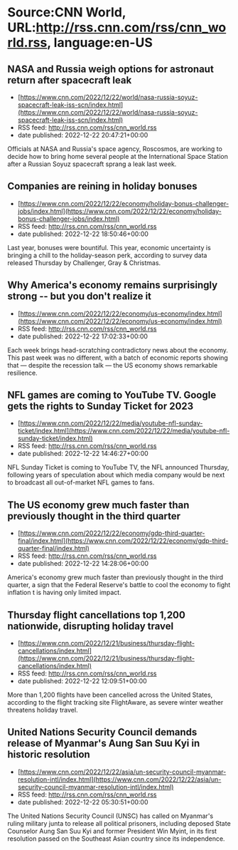 # Source:CNN World, URL:http://rss.cnn.com/rss/cnn_world.rss, language:en-US

## NASA and Russia weigh options for astronaut return after spacecraft leak
 - [https://www.cnn.com/2022/12/22/world/nasa-russia-soyuz-spacecraft-leak-iss-scn/index.html](https://www.cnn.com/2022/12/22/world/nasa-russia-soyuz-spacecraft-leak-iss-scn/index.html)
 - RSS feed: http://rss.cnn.com/rss/cnn_world.rss
 - date published: 2022-12-22 20:47:21+00:00

Officials at NASA and Russia's space agency, Roscosmos, are working to decide how to bring home several people at the International Space Station after a Russian Soyuz spacecraft sprang a leak last week.

## Companies are reining in holiday bonuses
 - [https://www.cnn.com/2022/12/22/economy/holiday-bonus-challenger-jobs/index.html](https://www.cnn.com/2022/12/22/economy/holiday-bonus-challenger-jobs/index.html)
 - RSS feed: http://rss.cnn.com/rss/cnn_world.rss
 - date published: 2022-12-22 18:50:46+00:00

Last year, bonuses were bountiful. This year, economic uncertainty is bringing a chill to the holiday-season perk, according to survey data released Thursday by Challenger, Gray & Christmas.

## Why America's economy remains surprisingly strong -- but you don't realize it
 - [https://www.cnn.com/2022/12/22/economy/us-economy/index.html](https://www.cnn.com/2022/12/22/economy/us-economy/index.html)
 - RSS feed: http://rss.cnn.com/rss/cnn_world.rss
 - date published: 2022-12-22 17:02:33+00:00

Each week brings head-scratching contradictory news about the economy. This past week was no different, with a batch of economic reports showing that — despite the recession talk — the US economy shows remarkable resilience.

## NFL games are coming to YouTube TV. Google gets the rights to Sunday Ticket for 2023
 - [https://www.cnn.com/2022/12/22/media/youtube-nfl-sunday-ticket/index.html](https://www.cnn.com/2022/12/22/media/youtube-nfl-sunday-ticket/index.html)
 - RSS feed: http://rss.cnn.com/rss/cnn_world.rss
 - date published: 2022-12-22 14:46:27+00:00

NFL Sunday Ticket is coming to YouTube TV, the NFL announced Thursday, following years of speculation about which media company would be next to broadcast all out-of-market NFL games to fans.

## The US economy grew much faster than previously thought in the third quarter
 - [https://www.cnn.com/2022/12/22/economy/gdp-third-quarter-final/index.html](https://www.cnn.com/2022/12/22/economy/gdp-third-quarter-final/index.html)
 - RSS feed: http://rss.cnn.com/rss/cnn_world.rss
 - date published: 2022-12-22 14:28:06+00:00

America's economy grew much faster than previously thought in the third quarter, a sign that the Federal Reserve's battle to cool the economy to fight inflation t is having only limited impact.

## Thursday flight cancellations top 1,200 nationwide, disrupting holiday travel
 - [https://www.cnn.com/2022/12/21/business/thursday-flight-cancellations/index.html](https://www.cnn.com/2022/12/21/business/thursday-flight-cancellations/index.html)
 - RSS feed: http://rss.cnn.com/rss/cnn_world.rss
 - date published: 2022-12-22 12:09:51+00:00

More than 1,200 flights have been cancelled across the United States, according to the flight tracking site FlightAware, as severe winter weather threatens holiday travel.

## United Nations Security Council demands release of Myanmar's Aung San Suu Kyi in historic resolution
 - [https://www.cnn.com/2022/12/22/asia/un-security-council-myanmar-resolution-intl/index.html](https://www.cnn.com/2022/12/22/asia/un-security-council-myanmar-resolution-intl/index.html)
 - RSS feed: http://rss.cnn.com/rss/cnn_world.rss
 - date published: 2022-12-22 05:30:51+00:00

The United Nations Security Council (UNSC) has called on Myanmar's ruling military junta to release all political prisoners, including deposed State Counselor Aung San Suu Kyi and former President Win Myint, in its first resolution passed on the Southeast Asian country since its independence.

